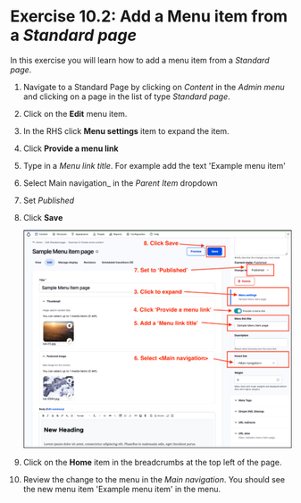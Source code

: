 # Exercise 10.2: Add a Menu item from a _Standard page_

In this exercise you will learn how to add a menu item from a _Standard page_.

1. Navigate to a Standard Page by clicking on _Content_ in the _Admin menu_ and clicking on a page in the list of type _Standard page_.
2. Click on the **Edit** menu item.
3. In the RHS click **Menu settings** item to expand the item.
4. Click **Provide a menu link**
5. Type in a _Menu link title_. For example add the text 'Example menu item'
6. Select Main navigation_ in the _Parent Item_ dropdown
7. Set _Published_
8. Click **Save**

    ![Image of Standard Page add menu item](../.gitbook/assets/Ex-10-1-Menus-Standard-page-1.png)

9. Click on the **Home** item in the breadcrumbs at the top left of the page.
10. Review the change to the menu in the _Main navigation_. You should see the new menu item 'Example menu item' in the menu.
